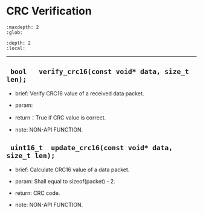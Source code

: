 # CRC Verification

```{toctree}
:maxdepth: 2
:glob:
```

```{contents} Contents
:depth: 2
:local:
```

------

## ` bool   verify_crc16(const void* data, size_t len);`

- brief:  Verify CRC16 value of a received data packet.

- param:

- return：True if CRC value is correct.

- note:   NON-API FUNCTION.

## ` uint16_t  update_crc16(const void* data, size_t len);`

- brief:  Calculate CRC16 value of a data packet.

- param: Shall equal to sizeof(packet) - 2.

- return: CRC code.

- note:   NON-API FUNCTION.